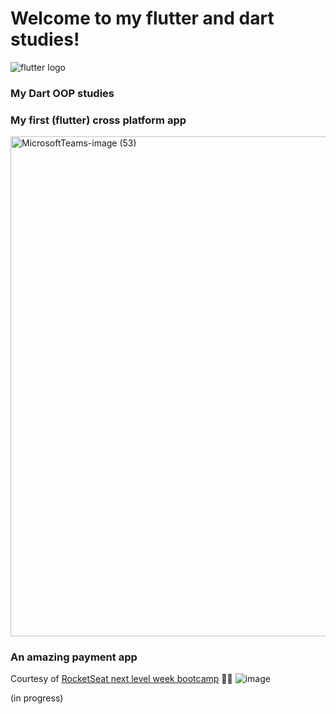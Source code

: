 # Welcome to my flutter and dart studies!
![flutter logo](https://user-images.githubusercontent.com/68342326/138188739-7d089795-f812-419b-9dbc-88aa63d4d86b.png)


### My Dart OOP studies




### My first (flutter) cross platform app

<img width="800" alt="MicrosoftTeams-image (53)" src="https://user-images.githubusercontent.com/68342326/138186843-cb04f64e-c6a2-4abf-98cb-2d7e33c76ffa.png">


### An amazing payment app
Courtesy of [RocketSeat next level week bootcamp](https://github.com/rocketseat-education/nlw-06-flutter) 💜🚀
![image](https://user-images.githubusercontent.com/68342326/138187007-b63f7589-6c96-43e4-9731-b019bb7eebc2.png)

(in progress)



